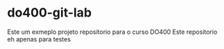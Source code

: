 # do400-git-lab
Este  um exmeplo projeto repositorio para o curso DO400
Este repositorio eh apenas para testes
